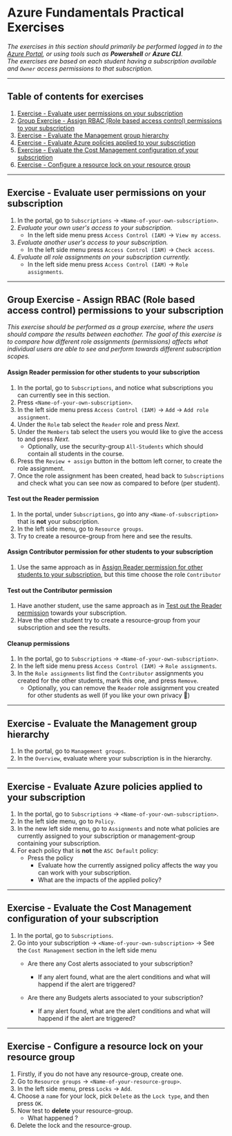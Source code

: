 # Azure Fundamentals Practical Exercises
_The exercises in this section should primarily be performed logged in to the [Azure Portal](https://portal.azure.com), or using tools such as **Powershell** or **Azure CLI**_.<br>
_The exercises are based on each student having a subscription available and `Owner` access permissions to that subscription._<br>

---
## Table of contents for exercises
1. [Exercise - Evaluate user permissions on your subscription](#exercise---evaluate-user-permissions-on-your-subscription)
2. [Group Exercise - Assign RBAC (Role based access control) permissions to your subscription](#group-exercise---assign-rbac-role-based-access-control-permissions-to-your-subscription)
3. [Exercise - Evaluate the Management group hierarchy](#exercise---evaluate-the-management-group-hierarchy)
4. [Exercise - Evaluate Azure policies applied to your subscription](#exercise---evaluate-azure-policies-applied-to-your-subscription)
5. [Exercise - Evaluate the Cost Management configuration of your subscription](#exercise---evaluate-the-cost-management-configuration-of-your-subscription)
6. [Exercise - Configure a resource lock on your resource group](#exercise---configure-a-resource-lock-on-your-resource-group)

---
## Exercise - Evaluate user permissions on your subscription
1. In the portal, go to `Subscriptions` -> `<Name-of-your-own-subscription>`.
2. _Evaluate your own user's access to your subscription._
    * In the left side menu press `Access Control (IAM)` -> `View my access`.
3. _Evaluate another user's access to your subscription._
    * In the left side menu press `Access Control (IAM)` -> `Check access`.
4. _Evaluate all role assignments on your subscription currently._
    * In the left side menu press `Access Control (IAM)` -> `Role assignments`.

---
## Group Exercise - Assign RBAC (Role based access control) permissions to your subscription
_This exercise should be performed as a group exercise, where the users should compare the results between eachother._
_The goal of this exercise is to compare how different role assignments (permissions) affects what individual users are able to see and perform towards different subscription scopes._

#### Assign Reader permission for other students to your subscription
1. In the portal, go to `Subscriptions`, and notice what subscriptions you can currently see in this section.
2. Press `<Name-of-your-own-subscription>`.
3. In the left side menu press `Access Control (IAM)` -> `Add` -> `Add role assignment`.
4. Under the `Role` tab select the `Reader` role and press _Next_. 
5. Under the `Members` tab select the users you would like to give the access to and press _Next_.<br>
    * Optionally, use the security-group `All-Students` which should contain all students in the course.
6. Press the `Review + assign` button in the bottom left corner, to create the role assignment.
7. Once the role assignment has been created, head back to `Subscriptions` and check what you can see now as compared to before (per student).

#### Test out the Reader permission
1. In the portal, under `Subscriptions`, go into any `<Name-of-subscription>` that is **not** your subscription.
2. In the left side menu, go to `Resource groups`.
3. Try to create a resource-group from here and see the results.

#### Assign Contributor permission for other students to your subscription
1. Use the same approach as in [Assign Reader permission for other students to your subscription](#assign-reader-permission-for-other-students-to-your-subscription), but this time choose the role `Contributor`

#### Test out the Contributor permission
1. Have another student, use the same approach as in [Test out the Reader permission](#test-out-the-reader-permission) towards your subscription.
2. Have the other student try to create a resource-group from your subscription and see the results.

#### Cleanup permissions
1. In the portal, go to `Subscriptions` -> `<Name-of-your-own-subscription>`.
2. In the left side menu press `Access Control (IAM)` -> `Role assignments`.
3. In the `Role assignments` list find the `Contributor` assignments you created for the other students, mark this one, and press `Remove`.<br>
    * Optionally, you can remove the `Reader` role assignment you created for other students as well (if you like your own privacy :grimacing:)

---
## Exercise - Evaluate the Management group hierarchy
1. In the portal, go to `Management groups`.
2. In the `Overview`, evaluate where your subscription is in the hierarchy.

---
## Exercise - Evaluate Azure policies applied to your subscription
1. In the portal, go to `Subscriptions` -> `<Name-of-your-own-subscription>`.
2. In the left side menu, go to `Policy`.
3. In the new left side menu, go to `Assignments` and note what policies are currently assigned to your subscription or management-group containing your subscription.
4. For each policy that is **not** the `ASC Default` policy:
    * Press the policy
        * Evaluate how the currently assigned policy affects the way you can work with your subscription.
        * What are the impacts of the applied policy?

---
## Exercise - Evaluate the Cost Management configuration of your subscription
1. In the portal, go to `Subscriptions`.
2. Go into your subscription -> `<Name-of-your-own-subscription>` -> See the `Cost Management` section in the left side menu
    * Are there any Cost alerts associated to your subscription?
      * If any alert found, what are the alert conditions and what will happend if the alert are triggered?

    * Are there any Budgets alerts associated to your subscription?
      * If any alert found, what are the alert conditions and what will happend if the alert are triggered?

---
## Exercise - Configure a resource lock on your resource group
1. Firstly, if you do not have any resource-group, create one.
2. Go to `Resource groups` -> `<Name-of-your-resource-group>`.
3. In the left side menu, press `Locks` -> `Add`.
4. Choose a `name` for your lock, pick `Delete` as the `Lock type`, and then press `OK`.
5. Now test to **delete** your resource-group.
    * What happened ?
6. Delete the lock and the resource-group.
